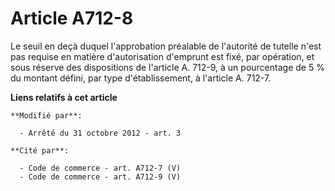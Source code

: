 # Article A712-8

Le seuil en deçà duquel l'approbation préalable de l'autorité de tutelle n'est pas requise en matière d'autorisation
d'emprunt est fixé, par opération, et sous réserve des dispositions de l'article A. 712-9, à un pourcentage de 5 % du montant
défini, par type d'établissement, à l'article A. 712-7.

**Liens relatifs à cet article**

	**Modifié par**:

	  - Arrêté du 31 octobre 2012 - art. 3

	**Cité par**:

	  - Code de commerce - art. A712-7 (V)
	  - Code de commerce - art. A712-9 (V)

